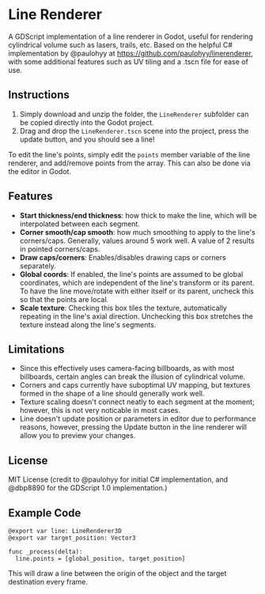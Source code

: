 # Line Renderer
A GDScript implementation of a line renderer in Godot, useful for rendering cylindrical volume such as lasers, trails, etc. Based on the helpful C# implementation by @paulohyy at https://github.com/paulohyy/linerenderer, with some additional features such as UV tiling and a .tscn file for ease of use.

## Instructions
1. Simply download and unzip the folder, the `LineRenderer` subfolder can be copied directly into the Godot project.
2. Drag and drop the `LineRenderer.tscn` scene into the project, press the update button, and you should see a line!

To edit the line's points, simply edit the `points` member variable of the line renderer, and add/remove points from the array. This can also be done via the editor in Godot.

## Features
- **Start thickness/end thickness**: how thick to make the line, which will be interpolated between each segment.
- **Corner smooth/cap smooth**: how much smoothing to apply to the line's corners/caps. Generally, values around 5 work well. A value of 2 results in pointed corners/caps.
- **Draw caps/corners**: Enables/disables drawing caps or corners separately.
- **Global coords**: If enabled, the line's points are assumed to be global coordinates, which are independent of the line's transform or its parent. To have the line move/rotate with either itself or its parent, uncheck this so that the points are local.
- **Scale texture**: Checking this box tiles the texture, automatically repeating in the line's axial direction. Unchecking this box stretches the texture instead along the line's segments.

## Limitations
- Since this effectively uses camera-facing billboards, as with most billboards, certain angles can break the illusion of cylindrical volume.
- Corners and caps currently have suboptimal UV mapping, but textures formed in the shape of a line should generally work well.
- Texture scaling doesn't connect neatly to each segment at the moment; however, this is not very noticable in most cases.
- Line doesn't update position or parameters in editor due to performance reasons, however, pressing the Update button in the line renderer will allow you to preview your changes.

## License
MIT License (credit to @paulohyy for initial C# implementation, and @dbp8890 for the GDScript 1.0 implementation.)

## Example Code
```gdscript
@export var line: LineRenderer3D
@export var target_position: Vector3

func _process(delta):
  line.points = [global_position, target_position]
```
This will draw a line between the origin of the object and the target destination every frame.
